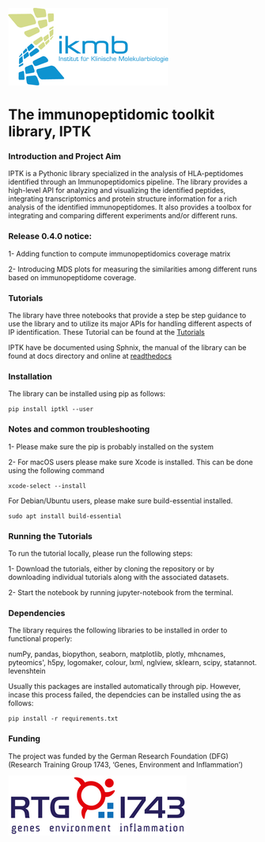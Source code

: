 ![IKMB_LOGO](/Media/IKMB_LOGO.png)
# The immunopeptidomic toolkit library, IPTK # 

### Introduction and Project Aim ###
<p>IPTK is a Pythonic library specialized in the analysis of HLA-peptidomes identified through an Immunopeptidomics pipeline. 
The library provides a high-level API for analyzing and visualizing the identified peptides, integrating transcriptomics and protein structure information 
for a rich analysis of the identified immunopeptidomes. It also provides a toolbox for integrating and comparing different experiments and/or different runs. </p>

### Release 0.4.0 notice:
<p> 1- Adding function to compute immunopeptidomics coverage matrix </p>
<p> 2- Introducing MDS plots for measuring the similarities among different runs based on immunopeptidome coverage. </p>   

### Tutorials ### 
<p>The library have three notebooks that provide a step be step guidance to use the library and to utilize its major APIs for handling different aspects of IP identification.
These Tutorial can be found at the <a href= "https://github.com/ikmb/iptoolkit/tree/master/Tutorials"> Tutorials </a></p>

<p> IPTK have be documented using Sphnix, the manual of the library can be found at docs directory and online at <a href= "https://iptk.readthedocs.io/en/latest/index.html"> readthedocs </a> </p> 


### Installation ###
<p>The library can be installed using pip as follows: </p> 

```
pip install iptkl --user
```

### Notes and common troubleshooting ### 
<p> 1- Please make sure the pip is probably installed on the system </p>
<p> 2- For macOS users please make sure Xcode is installed. This can be done using the following command</p>

```
xcode-select --install 
```

<p> For Debian/Ubuntu users, please make sure build-essential installed. </p>

```
sudo apt install build-essential
```

### Running the Tutorials  ####
<p>
To run the tutorial locally, please run the following steps: 
<p>1- Download the tutorials, either by cloning the repository or by downloading individual tutorials along with the associated datasets.</p>
<p>2- Start the notebook by running jupyter-notebook from the terminal.</p>
</p> 

### Dependencies ###
<p> The library requires the following libraries to be installed in order to functional properly: </p>
<p> numPy, pandas, biopython, seaborn, matplotlib, plotly, mhcnames, pyteomics', h5py, logomaker, colour, lxml, nglview, sklearn, scipy, statannot. levenshtein</p>
<p> Usually this packages are installed automatically through pip. However, incase this process failed, the dependcies can be installed using the as follows:</p>

```
pip install -r requirements.txt 
```


### Funding ###
The project was funded by the German Research Foundation (DFG) (Research Training Group 1743, ‘Genes, Environment and Inflammation’) 

![IKMB_LOGO](/Media/RTG1743.png)